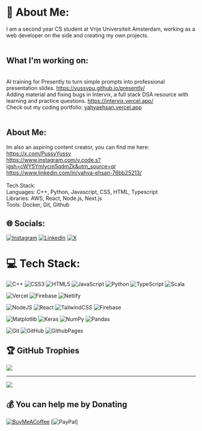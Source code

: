 # 💫 About Me:
I am a second year CS student at Vrije Universiteit Amsterdam, working as a web developer on the side and creating my own projects.<br><br>
## What I'm working on:
<br>AI training for Presently to turn simple prompts into professional presentation slides. https://yussypu.github.io/presently/ <br>Adding material and fixing bugs in Intervix, a full stack DSA resource with learning and practice questions. https://intervix.vercel.app/ <br>Check out my coding portfolio: [yahyaehsan.vercel.app](https://yahyaehsan.vercel.app/)<br><br>
## About Me:<br>
Im also an aspiring content creator, you can find me here:<br>https://x.com/PussyYussy<br>https://www.instagram.com/y.code.s?igsh=cWY5YmIycm5qdmZk&utm_source=qr<br>https://www.linkedin.com/in/yahya-ehsan-76bb25213/<br><br>Tech Stack:<br>Languages: C++, Python, Javascript, CSS, HTML, Typescript<br>Libraries: AWS, React, Node.js, Next.js<br>Tools: Docker, Git, Github<br>


## 🌐 Socials:
[![Instagram](https://img.shields.io/badge/Instagram-%23E4405F.svg?logo=Instagram&logoColor=white)](https://instagram.com/y.code.s) [![LinkedIn](https://img.shields.io/badge/LinkedIn-%230077B5.svg?logo=linkedin&logoColor=white)](https://linkedin.com/in/yahya-ehsan-76bb25213/) [![X](https://img.shields.io/badge/X-black.svg?logo=X&logoColor=white)](https://x.com/@PussyYussy) 

# 💻 Tech Stack:
![C++](https://img.shields.io/badge/c++-%2300599C.svg?style=for-the-badge&logo=c%2B%2B&logoColor=white) ![CSS3](https://img.shields.io/badge/css3-%231572B6.svg?style=for-the-badge&logo=css3&logoColor=white) ![HTML5](https://img.shields.io/badge/html5-%23E34F26.svg?style=for-the-badge&logo=html5&logoColor=white) ![JavaScript](https://img.shields.io/badge/javascript-%23323330.svg?style=for-the-badge&logo=javascript&logoColor=%23F7DF1E) ![Python](https://img.shields.io/badge/python-3670A0?style=for-the-badge&logo=python&logoColor=ffdd54) ![TypeScript](https://img.shields.io/badge/typescript-%23007ACC.svg?style=for-the-badge&logo=typescript&logoColor=white) ![Scala](https://img.shields.io/badge/scala-%23DC322F.svg?style=for-the-badge&logo=scala&logoColor=white) 

![Vercel](https://img.shields.io/badge/vercel-%23000000.svg?style=for-the-badge&logo=vercel&logoColor=white) ![Firebase](https://img.shields.io/badge/firebase-%23039BE5.svg?style=for-the-badge&logo=firebase) ![Netlify](https://img.shields.io/badge/netlify-%23000000.svg?style=for-the-badge&logo=netlify&logoColor=#00C7B7)  

![NodeJS](https://img.shields.io/badge/node.js-6DA55F?style=for-the-badge&logo=node.js&logoColor=white) ![React](https://img.shields.io/badge/react-%2320232a.svg?style=for-the-badge&logo=react&logoColor=%2361DAFB) ![TailwindCSS](https://img.shields.io/badge/tailwindcss-%2338B2AC.svg?style=for-the-badge&logo=tailwind-css&logoColor=white) ![Firebase](https://img.shields.io/badge/firebase-a08021?style=for-the-badge&logo=firebase&logoColor=ffcd34) 

![Matplotlib](https://img.shields.io/badge/Matplotlib-%23ffffff.svg?style=for-the-badge&logo=Matplotlib&logoColor=black) ![Keras](https://img.shields.io/badge/Keras-%23D00000.svg?style=for-the-badge&logo=Keras&logoColor=white) ![NumPy](https://img.shields.io/badge/numpy-%23013243.svg?style=for-the-badge&logo=numpy&logoColor=white) ![Pandas](https://img.shields.io/badge/pandas-%23150458.svg?style=for-the-badge&logo=pandas&logoColor=white) 

![Git](https://img.shields.io/badge/git-%23F05033.svg?style=for-the-badge&logo=git&logoColor=white) ![GitHub](https://img.shields.io/badge/github-%23121011.svg?style=for-the-badge&logo=github&logoColor=white) ![GithubPages](https://img.shields.io/badge/github%20pages-121013?style=for-the-badge&logo=github&logoColor=white) 

## 🏆 GitHub Trophies
![](https://github-profile-trophy.vercel.app/?username=yussypu&theme=radical&no-frame=false&no-bg=false&margin-w=4)

---
[![](https://visitcount.itsvg.in/api?id=yussypu&icon=0&color=0)](https://visitcount.itsvg.in)

  ## 💰 You can help me by Donating
  [![BuyMeACoffee](https://img.shields.io/badge/Buy%20Me%20a%20Coffee-ffdd00?style=for-the-badge&logo=buy-me-a-coffee&logoColor=black)](https://buymeacoffee.com/https://buymeacoffee.com/yahyaehsan) [![PayPal](https://img.shields.io/badge/PayPal-00457C?style=for-the-badge&logo=paypal&logoColor=white)]

  
<!-- Proudly created with GPRM ( https://gprm.itsvg.in ) -->

<!--
**yussypu/yussypu** is a ✨ _special_ ✨ repository because its `README.md` (this file) appears on your GitHub profile.

Here are some ideas to get you started:

- 🔭 I’m currently working on ...
- 🌱 I’m currently learning ...
- 👯 I’m looking to collaborate on ...
- 🤔 I’m looking for help with ...
- 💬 Ask me about ...
- 📫 How to reach me: ...
- 😄 Pronouns: ...
- ⚡ Fun fact: ...
-->
